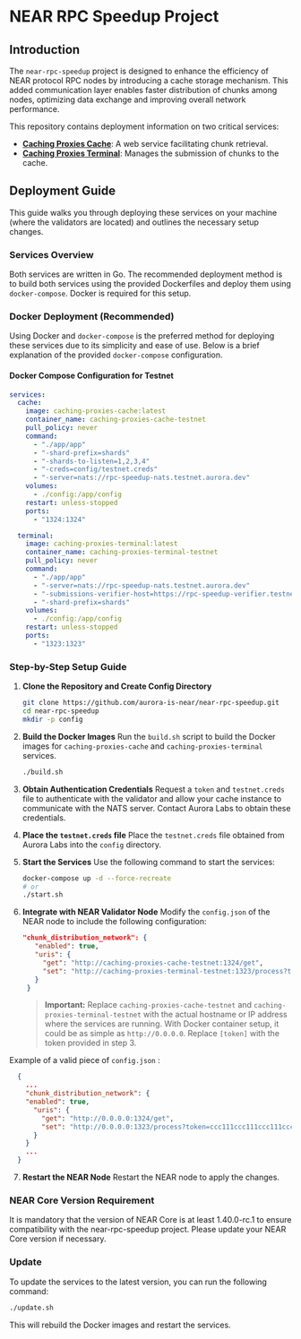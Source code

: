 # NEAR RPC Speedup Project

## Introduction

The `near-rpc-speedup` project is designed to enhance the efficiency of NEAR protocol RPC nodes by introducing a cache storage mechanism. This added communication layer enables faster distribution of chunks among nodes, optimizing data exchange and improving overall network performance.

This repository contains deployment information on two critical services:
- [**Caching Proxies Cache**](https://github.com/aurora-is-near/caching-proxies-cache): A web service facilitating chunk retrieval.
- [**Caching Proxies Terminal**](https://github.com/aurora-is-near/caching-proxies-terminal): Manages the submission of chunks to the cache.

## Deployment Guide

This guide walks you through deploying these services on your machine (where the validators are located) and outlines the necessary setup changes.

### Services Overview

Both services are written in Go. The recommended deployment method is to build both services using the provided Dockerfiles and deploy them using `docker-compose`. Docker is required for this setup.

### Docker Deployment (Recommended)

Using Docker and `docker-compose` is the preferred method for deploying these services due to its simplicity and ease of use. Below is a brief explanation of the provided `docker-compose` configuration.

#### Docker Compose Configuration for Testnet

```yaml
services:
  cache:
    image: caching-proxies-cache:latest
    container_name: caching-proxies-cache-testnet
    pull_policy: never
    command:
      - "./app/app"
      - "-shard-prefix=shards"
      - "-shards-to-listen=1,2,3,4"
      - "-creds=config/testnet.creds"
      - "-server=nats://rpc-speedup-nats.testnet.aurora.dev"
    volumes:
      - ./config:/app/config
    restart: unless-stopped
    ports:
      - "1324:1324"

  terminal:
    image: caching-proxies-terminal:latest
    container_name: caching-proxies-terminal-testnet
    pull_policy: never
    command:
      - "./app/app"
      - "-server=nats://rpc-speedup-nats.testnet.aurora.dev"
      - "-submissions-verifier-host=https://rpc-speedup-verifier.testnet.aurora.dev/authenticate"
      - "-shard-prefix=shards"
    volumes:
      - ./config:/app/config
    restart: unless-stopped
    ports:
      - "1323:1323"
```

### Step-by-Step Setup Guide

1. **Clone the Repository and Create Config Directory**
   ```bash
   git clone https://github.com/aurora-is-near/near-rpc-speedup.git
   cd near-rpc-speedup
   mkdir -p config
   ```

2. **Build the Docker Images**
   Run the `build.sh` script to build the Docker images for `caching-proxies-cache` and `caching-proxies-terminal` services.
   ```bash
   ./build.sh
   ```

3. **Obtain Authentication Credentials**
   Request a `token` and `testnet.creds` file to authenticate with the validator and allow your cache instance to communicate with the NATS server. Contact Aurora Labs to obtain these credentials.

4. **Place the `testnet.creds` file**
   Place the `testnet.creds` file obtained from Aurora Labs into the `config` directory.

5. **Start the Services**
   Use the following command to start the services:
   ```bash
   docker-compose up -d --force-recreate
   # or
   ./start.sh
   ```

6. **Integrate with NEAR Validator Node**
   Modify the `config.json` of the NEAR node to include the following configuration:
   ```json
   "chunk_distribution_network": {
      "enabled": true,
      "uris": {
        "get": "http://caching-proxies-cache-testnet:1324/get",
        "set": "http://caching-proxies-terminal-testnet:1323/process?token=[token]"
      }
    }
   ```
   > **Important:** Replace `caching-proxies-cache-testnet` and `caching-proxies-terminal-testnet` with the actual hostname or IP address where the services are running. With Docker container setup, it could be as simple as `http://0.0.0.0`. Replace `[token]` with the token provided in step 3.

  Example of a valid piece of `config.json` :
  ```json
    {
      ...
      "chunk_distribution_network": {
      "enabled": true,
        "uris": {
          "get": "http://0.0.0.0:1324/get",
          "set": "http://0.0.0.0:1323/process?token=ccc111ccc111ccc111ccc111"
        }
      }
      ...
    }
  ```

7. **Restart the NEAR Node**
   Restart the NEAR node to apply the changes.

### NEAR Core Version Requirement
It is mandatory that the version of NEAR Core is at least 1.40.0-rc.1 to ensure compatibility with the near-rpc-speedup project. Please update your NEAR Core version if necessary.
### Update

To update the services to the latest version, you can run the following command:
```bash
./update.sh
```
This will rebuild the Docker images and restart the services.